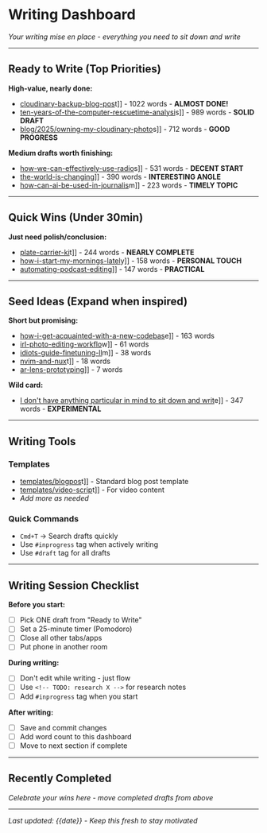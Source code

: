 #  Writing Dashboard

*Your writing mise en place - everything you need to sit down and write*

---

##  **Ready to Write** (Top Priorities)

**High-value, nearly done:**
- [cloudinary-backup-blog-pos](cloudinary-backup-blog-pos)t]] - 1022 words - **ALMOST DONE!**
- [ten-years-of-the-computer-rescuetime-analysi](ten-years-of-the-computer-rescuetime-analysi)s]] - 989 words - **SOLID DRAFT**
- [blog/2025/owning-my-cloudinary-photo](blog/2025/owning-my-cloudinary-photo)s]] - 712 words - **GOOD PROGRESS**

**Medium drafts worth finishing:**
- [how-we-can-effectively-use-radio](how-we-can-effectively-use-radio)s]] - 531 words - **DECENT START**
- [the-world-is-changin](the-world-is-changin)g]] - 390 words - **INTERESTING ANGLE**
- [how-can-ai-be-used-in-journalis](how-can-ai-be-used-in-journalis)m]] - 223 words - **TIMELY TOPIC**

---

##  **Quick Wins** (Under 30min)

**Just need polish/conclusion:**
- [plate-carrier-ki](plate-carrier-ki)t]] - 244 words - **NEARLY COMPLETE**
- [how-i-start-my-mornings-latel](how-i-start-my-mornings-latel)y]] - 158 words - **PERSONAL TOUCH**
- [automating-podcast-editin](automating-podcast-editin)g]] - 147 words - **PRACTICAL**

---

##  **Seed Ideas** (Expand when inspired)

**Short but promising:**
- [how-i-get-acquainted-with-a-new-codebas](how-i-get-acquainted-with-a-new-codebas)e]] - 163 words
- [irl-photo-editing-workflo](irl-photo-editing-workflo)w]] - 61 words  
- [idiots-guide-finetuning-ll](idiots-guide-finetuning-ll)m]] - 38 words
- [nvim-and-nux](nvim-and-nux)t]] - 18 words
- [ar-lens-prototypin](ar-lens-prototypin)g]] - 7 words

**Wild card:**
- [I don't have anything particular in mind to sit down and writ](i-don't-have-anything-particular-in-mind-to-sit-down-and-writ)e]] - 347 words - **EXPERIMENTAL**

---

##  **Writing Tools**

### Templates
- [templates/blogpos](templates/blogpos)t]] - Standard blog post template
- [templates/video-scrip](templates/video-scrip)t]] - For video content
- *Add more as needed*

### Quick Commands
- `Cmd+T` → Search drafts quickly
- Use `#inprogress` tag when actively writing
- Use `#draft` tag for all drafts

---

##  **Writing Session Checklist**

**Before you start:**
- [ ] Pick ONE draft from "Ready to Write"
- [ ] Set a 25-minute timer (Pomodoro)
- [ ] Close all other tabs/apps
- [ ] Put phone in another room

**During writing:**
- [ ] Don't edit while writing - just flow
- [ ] Use `<!-- TODO: research X -->` for research notes
- [ ] Add `#inprogress` tag when you start

**After writing:**
- [ ] Save and commit changes
- [ ] Add word count to this dashboard
- [ ] Move to next section if complete

---

##  **Recently Completed**

*Celebrate your wins here - move completed drafts from above*

---

*Last updated: {{date}} - Keep this fresh to stay motivated*